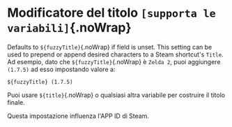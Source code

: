 # Modificatore del titolo `[supporta le variabili]`{.noWrap}

Defaults to `${fuzzyTitle}`{.noWrap} if field is unset. This setting can be used to prepend or append desired characters to a Steam shortcut's `Title`. Ad esempio, dato che `${fuzzyTitle}`{.noWrap} è `Zelda 2`, puoi aggiungere `(1.7.5)` ad esso impostando valore a:

```
${fuzzyTitle} (1.7.5)
```

Puoi usare `${title}`{.noWrap} o qualsiasi altra variabile per costruire il titolo finale.

Questa impostazione influenza l'APP ID di Steam.
